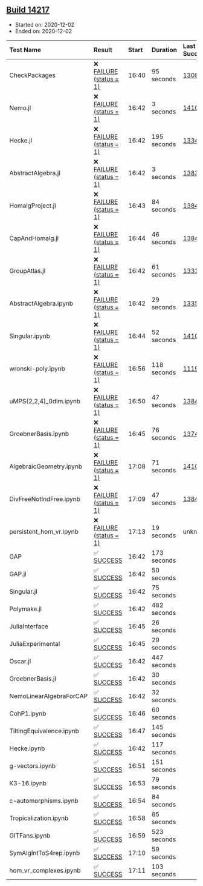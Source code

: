 ## [Build 14217](https://oscarci.mathematik.uni-kl.de/job/oscar/14217/)

* Started on: 2020-12-02
* Ended on: 2020-12-02

| Test Name    | Result | Start | Duration | Last Success | First Failure |
|:-------------|:-------|:------|:---------|:-------------|:--------------|
| CheckPackages | ❌ [FAILURE (status = 1)](https://oscarci.mathematik.uni-kl.de/job/oscar/14217/artifact/logs/build-14217/CheckPackages.log) | 16:40 | 95 seconds | [13085](https://oscarci.mathematik.uni-kl.de/job/oscar/13085/) | [13086](https://oscarci.mathematik.uni-kl.de/job/oscar/13086/) |
| Nemo.jl | ❌ [FAILURE (status = 1)](https://oscarci.mathematik.uni-kl.de/job/oscar/14217/artifact/logs/build-14217/Nemo.jl.log) | 16:42 | 3 seconds | [14101](https://oscarci.mathematik.uni-kl.de/job/oscar/14101/) | [14102](https://oscarci.mathematik.uni-kl.de/job/oscar/14102/) |
| Hecke.jl | ❌ [FAILURE (status = 1)](https://oscarci.mathematik.uni-kl.de/job/oscar/14217/artifact/logs/build-14217/Hecke.jl.log) | 16:42 | 195 seconds | [13341](https://oscarci.mathematik.uni-kl.de/job/oscar/13341/) | [13342](https://oscarci.mathematik.uni-kl.de/job/oscar/13342/) |
| AbstractAlgebra.jl | ❌ [FAILURE (status = 1)](https://oscarci.mathematik.uni-kl.de/job/oscar/14217/artifact/logs/build-14217/AbstractAlgebra.jl.log) | 16:42 | 3 seconds | [13837](https://oscarci.mathematik.uni-kl.de/job/oscar/13837/) | [13838](https://oscarci.mathematik.uni-kl.de/job/oscar/13838/) |
| HomalgProject.jl | ❌ [FAILURE (status = 1)](https://oscarci.mathematik.uni-kl.de/job/oscar/14217/artifact/logs/build-14217/HomalgProject.jl.log) | 16:43 | 84 seconds | [13845](https://oscarci.mathematik.uni-kl.de/job/oscar/13845/) | [13846](https://oscarci.mathematik.uni-kl.de/job/oscar/13846/) |
| CapAndHomalg.jl | ❌ [FAILURE (status = 1)](https://oscarci.mathematik.uni-kl.de/job/oscar/14217/artifact/logs/build-14217/CapAndHomalg.jl.log) | 16:44 | 46 seconds | [13845](https://oscarci.mathematik.uni-kl.de/job/oscar/13845/) | [13846](https://oscarci.mathematik.uni-kl.de/job/oscar/13846/) |
| GroupAtlas.jl | ❌ [FAILURE (status = 1)](https://oscarci.mathematik.uni-kl.de/job/oscar/14217/artifact/logs/build-14217/GroupAtlas.jl.log) | 16:42 | 61 seconds | [13311](https://oscarci.mathematik.uni-kl.de/job/oscar/13311/) | [13312](https://oscarci.mathematik.uni-kl.de/job/oscar/13312/) |
| AbstractAlgebra.ipynb | ❌ [FAILURE (status = 1)](https://oscarci.mathematik.uni-kl.de/job/oscar/14217/artifact/logs/build-14217/AbstractAlgebra.ipynb.log) | 16:42 | 29 seconds | [13355](https://oscarci.mathematik.uni-kl.de/job/oscar/13355/) | [13356](https://oscarci.mathematik.uni-kl.de/job/oscar/13356/) |
| Singular.ipynb | ❌ [FAILURE (status = 1)](https://oscarci.mathematik.uni-kl.de/job/oscar/14217/artifact/logs/build-14217/Singular.ipynb.log) | 16:44 | 52 seconds | [14101](https://oscarci.mathematik.uni-kl.de/job/oscar/14101/) | [14102](https://oscarci.mathematik.uni-kl.de/job/oscar/14102/) |
| wronski-poly.ipynb | ❌ [FAILURE (status = 1)](https://oscarci.mathematik.uni-kl.de/job/oscar/14217/artifact/logs/build-14217/wronski-poly.ipynb.log) | 16:56 | 118 seconds | [11192](https://oscarci.mathematik.uni-kl.de/job/oscar/11192/) | [11193](https://oscarci.mathematik.uni-kl.de/job/oscar/11193/) |
| uMPS(2,2,4)_0dim.ipynb | ❌ [FAILURE (status = 1)](https://oscarci.mathematik.uni-kl.de/job/oscar/14217/artifact/logs/build-14217/uMPS-2-2-4-_0dim.ipynb.log) | 16:50 | 47 seconds | [13841](https://oscarci.mathematik.uni-kl.de/job/oscar/13841/) | [13842](https://oscarci.mathematik.uni-kl.de/job/oscar/13842/) |
| GroebnerBasis.ipynb | ❌ [FAILURE (status = 1)](https://oscarci.mathematik.uni-kl.de/job/oscar/14217/artifact/logs/build-14217/GroebnerBasis.ipynb.log) | 16:45 | 76 seconds | [13748](https://oscarci.mathematik.uni-kl.de/job/oscar/13748/) | [13749](https://oscarci.mathematik.uni-kl.de/job/oscar/13749/) |
| AlgebraicGeometry.ipynb | ❌ [FAILURE (status = 1)](https://oscarci.mathematik.uni-kl.de/job/oscar/14217/artifact/logs/build-14217/AlgebraicGeometry.ipynb.log) | 17:08 | 71 seconds | [14101](https://oscarci.mathematik.uni-kl.de/job/oscar/14101/) | [14102](https://oscarci.mathematik.uni-kl.de/job/oscar/14102/) |
| DivFreeNotIndFree.ipynb | ❌ [FAILURE (status = 1)](https://oscarci.mathematik.uni-kl.de/job/oscar/14217/artifact/logs/build-14217/DivFreeNotIndFree.ipynb.log) | 17:09 | 47 seconds | [13845](https://oscarci.mathematik.uni-kl.de/job/oscar/13845/) | [13846](https://oscarci.mathematik.uni-kl.de/job/oscar/13846/) |
| persistent_hom_vr.ipynb | ❌ [FAILURE (status = 1)](https://oscarci.mathematik.uni-kl.de/job/oscar/14217/artifact/logs/build-14217/persistent_hom_vr.ipynb.log) | 17:13 | 19 seconds | unknown | unknown |
| GAP | ✅ [SUCCESS](https://oscarci.mathematik.uni-kl.de/job/oscar/14217/artifact/logs/build-14217/GAP.log) | 16:42 | 173 seconds |  |  |
| GAP.jl | ✅ [SUCCESS](https://oscarci.mathematik.uni-kl.de/job/oscar/14217/artifact/logs/build-14217/GAP.jl.log) | 16:42 | 50 seconds |  |  |
| Singular.jl | ✅ [SUCCESS](https://oscarci.mathematik.uni-kl.de/job/oscar/14217/artifact/logs/build-14217/Singular.jl.log) | 16:42 | 75 seconds |  |  |
| Polymake.jl | ✅ [SUCCESS](https://oscarci.mathematik.uni-kl.de/job/oscar/14217/artifact/logs/build-14217/Polymake.jl.log) | 16:42 | 482 seconds |  |  |
| JuliaInterface | ✅ [SUCCESS](https://oscarci.mathematik.uni-kl.de/job/oscar/14217/artifact/logs/build-14217/JuliaInterface.log) | 16:45 | 26 seconds |  |  |
| JuliaExperimental | ✅ [SUCCESS](https://oscarci.mathematik.uni-kl.de/job/oscar/14217/artifact/logs/build-14217/JuliaExperimental.log) | 16:45 | 29 seconds |  |  |
| Oscar.jl | ✅ [SUCCESS](https://oscarci.mathematik.uni-kl.de/job/oscar/14217/artifact/logs/build-14217/Oscar.jl.log) | 16:42 | 447 seconds |  |  |
| GroebnerBasis.jl | ✅ [SUCCESS](https://oscarci.mathematik.uni-kl.de/job/oscar/14217/artifact/logs/build-14217/GroebnerBasis.jl.log) | 16:42 | 30 seconds |  |  |
| NemoLinearAlgebraForCAP | ✅ [SUCCESS](https://oscarci.mathematik.uni-kl.de/job/oscar/14217/artifact/logs/build-14217/NemoLinearAlgebraForCAP.log) | 16:42 | 32 seconds |  |  |
| CohP1.ipynb | ✅ [SUCCESS](https://oscarci.mathematik.uni-kl.de/job/oscar/14217/artifact/logs/build-14217/CohP1.ipynb.log) | 16:46 | 60 seconds |  |  |
| TiltingEquivalence.ipynb | ✅ [SUCCESS](https://oscarci.mathematik.uni-kl.de/job/oscar/14217/artifact/logs/build-14217/TiltingEquivalence.ipynb.log) | 16:47 | 145 seconds |  |  |
| Hecke.ipynb | ✅ [SUCCESS](https://oscarci.mathematik.uni-kl.de/job/oscar/14217/artifact/logs/build-14217/Hecke.ipynb.log) | 16:42 | 117 seconds |  |  |
| g-vectors.ipynb | ✅ [SUCCESS](https://oscarci.mathematik.uni-kl.de/job/oscar/14217/artifact/logs/build-14217/g-vectors.ipynb.log) | 16:51 | 151 seconds |  |  |
| K3-16.ipynb | ✅ [SUCCESS](https://oscarci.mathematik.uni-kl.de/job/oscar/14217/artifact/logs/build-14217/K3-16.ipynb.log) | 16:53 | 79 seconds |  |  |
| c-automorphisms.ipynb | ✅ [SUCCESS](https://oscarci.mathematik.uni-kl.de/job/oscar/14217/artifact/logs/build-14217/c-automorphisms.ipynb.log) | 16:54 | 84 seconds |  |  |
| Tropicalization.ipynb | ✅ [SUCCESS](https://oscarci.mathematik.uni-kl.de/job/oscar/14217/artifact/logs/build-14217/Tropicalization.ipynb.log) | 16:58 | 85 seconds |  |  |
| GITFans.ipynb | ✅ [SUCCESS](https://oscarci.mathematik.uni-kl.de/job/oscar/14217/artifact/logs/build-14217/GITFans.ipynb.log) | 16:59 | 523 seconds |  |  |
| SymAlgIntToS4rep.ipynb | ✅ [SUCCESS](https://oscarci.mathematik.uni-kl.de/job/oscar/14217/artifact/logs/build-14217/SymAlgIntToS4rep.ipynb.log) | 17:10 | 59 seconds |  |  |
| hom_vr_complexes.ipynb | ✅ [SUCCESS](https://oscarci.mathematik.uni-kl.de/job/oscar/14217/artifact/logs/build-14217/hom_vr_complexes.ipynb.log) | 17:11 | 103 seconds |  |  |
